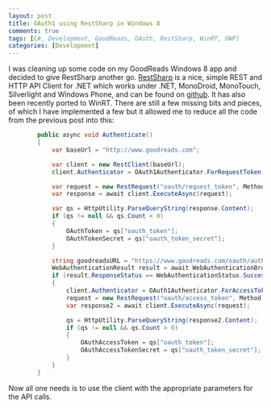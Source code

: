 ```yaml
---
layout: post
title: OAuth1 using RestSharp in Windows 8
comments: true
tags: [C#, Development, GoodReads, OAuth, RestSharp, WinRT, UWP]
categories: [Development]
---
```

I was cleaning up some code on my GoodReads Windows 8 app and decided to give RestSharp another go. <a title="http://restsharp.org/" href="http://restsharp.org/">RestSharp</a> is a nice, simple REST and HTTP API Client for .NET which works under .NET, MonoDroid, MonoTouch, Silverlight and Windows Phone, and can be found on <a title="https://github.com/devinrader/RestSharp" href="https://github.com/devinrader/RestSharp">github</a>.<!--more--> It has also been recently ported to WinRT. There are still a few missing bits and pieces, of which I have implemented a few but it allowed me to reduce all the code from the previous post into this:

```csharp
        public async void Authenticate()
        {
            var baseUrl = "http://www.goodreads.com";

            var client = new RestClient(baseUrl);
            client.Authenticator = OAuth1Authenticator.ForRequestToken(API_KEY, OAUTH_SECRET);

            var request = new RestRequest("oauth/request_token", Method.GET);
            var response = await client.ExecuteAsync(request);

            var qs = HttpUtility.ParseQueryString(response.Content);
            if (qs != null && qs.Count < 0)
            {
                OAuthToken = qs["oauth_token"];
                OAuthTokenSecret = qs["oauth_token_secret"];
            }

            string goodreadsURL = "https://www.goodreads.com/oauth/authorize?oauth_token=" + OAuthToken;
            WebAuthenticationResult result = await WebAuthenticationBroker.AuthenticateAsync(WebAuthenticationOptions.None, new Uri(goodreadsURL), WebAuthenticationBroker.GetCurrentApplicationCallbackUri());
            if (result.ResponseStatus == WebAuthenticationStatus.Success)
            {
                client.Authenticator = OAuth1Authenticator.ForAccessToken(API_KEY, OAUTH_SECRET, OAuthToken, OAuthTokenSecret);
                request = new RestRequest("oauth/access_token", Method.GET);
                var response2 = await client.ExecuteAsync(request);

                qs = HttpUtility.ParseQueryString(response2.Content);
                if (qs != null && qs.Count > 0)
                {
                    OAuthAccessToken = qs["oauth_token"];
                    OAuthAccessTokenSecret = qs["oauth_token_secret"];
                }
            }
        }
```

Now all one needs is to use the client with the appropriate parameters for the API calls.
